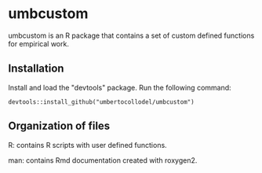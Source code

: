 # umbcustom

umbcustom is an R package that contains a set of custom defined functions for empirical work.

## Installation

Install and load the "devtools" package.
Run the following command:

```
devtools::install_github("umbertocollodel/umbcustom")
```

## Organization of files

R: contains R scripts with user defined functions.

man: contains Rmd documentation created with roxygen2.
